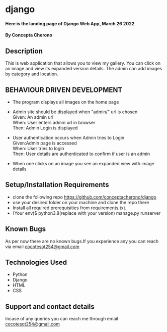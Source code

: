 # django
#### Here is the landing page of Django Web App, March 26 2022
#### By **Concepta Cherono**
## Description
This is web application that allows you to view my gallery. You can click on an image and view its expanded version details. The admin can add images by category and location.

## BEHAVIOUR DRIVEN DEVELOPMENT

* The program displays all images on the home page<br>

* Admin site should be displayed when "admin/" url is chosen<br>
Given: An admin url<br>
When: User enters admin url in browser<br>
Then: Admin Login is displayed<br>

* User authentication occurs when Admin tries to Login<br>
Given:Admin page is accessed<br>
When: User tries to login<br>
Then: User details are authenticated to confirm if user is an admin<br>

* When one clicks on an image you see an expanded view with image details

## Setup/Installation Requirements
* clone the following repo https://github.com/conceptacherono/django
* use your desired folder on your machine and clone
the repo there
* Install all required prerequisities from requirements.txt.
* (Your env)$ python3.8(replace with your version) manage.py runserver

## Known Bugs
 As per now there are no known bugs.If you experience any you can reach via email cocotesot254@gmail.com
## Technologies Used
* Python 
* Django
* HTML
* CSS
## Support and contact details
Incase of any queries you can reach me through email cocotesot254@gmail.com

  
